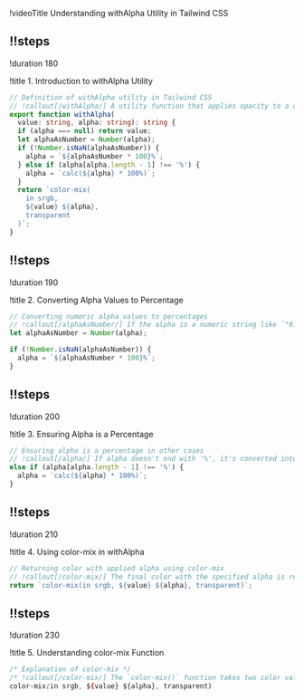 !videoTitle Understanding withAlpha Utility in Tailwind CSS

## !!steps

!duration 180

!title 1. Introduction to withAlpha Utility

```ts ! withAlpha.ts
// Definition of withAlpha utility in Tailwind CSS
// !callout[/withAlpha/] A utility function that applies opacity to a color using the `color-mix()` CSS function.
export function withAlpha(
  value: string, alpha: string): string {
  if (alpha === null) return value;
  let alphaAsNumber = Number(alpha);
  if (!Number.isNaN(alphaAsNumber)) {
    alpha = `${alphaAsNumber * 100}%`;
  } else if (alpha[alpha.length - 1] !== '%') {
    alpha = `calc(${alpha} * 100%)`;
  }
  return `color-mix(
    in srgb, 
    ${value} ${alpha}, 
    transparent
  )`;
}
```

## !!steps
!duration 190

!title 2. Converting Alpha Values to Percentage

```ts ! withAlpha.ts
// Converting numeric alpha values to percentages
// !callout[/alphaAsNumber/] If the alpha is a numeric string like `"0.5"`, it is converted to a percentage by multiplying by 100.
let alphaAsNumber = Number(alpha);

if (!Number.isNaN(alphaAsNumber)) {
  alpha = `${alphaAsNumber * 100}%`;
}
```

## !!steps

!duration 200

!title 3. Ensuring Alpha is a Percentage

```ts ! withAlpha.ts
// Ensuring alpha is a percentage in other cases
// !callout[/alpha/] If alpha doesn't end with '%', it's converted into a percentage using `calc()`.
else if (alpha[alpha.length - 1] !== '%') {
  alpha = `calc(${alpha} * 100%)`;
}
```

## !!steps

!duration 210

!title 4. Using color-mix in withAlpha

```ts ! withAlpha.ts
// Returning color with applied alpha using color-mix
// !callout[/color-mix/] The final color with the specified alpha is returned using the `color-mix()` function.
return `color-mix(in srgb, ${value} ${alpha}, transparent)`;
```

## !!steps

!duration 230

!title 5. Understanding color-mix Function

```css ! color-mix-explanation
/* Explanation of color-mix */
/* !callout[/color-mix/] The `color-mix()` function takes two color values and blends them in the specified colorspace, allowing the alpha value to modify transparency. */
color-mix(in srgb, ${value} ${alpha}, transparent)
```